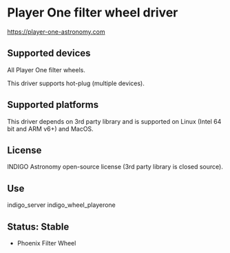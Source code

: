 # Player One filter wheel driver

https://player-one-astronomy.com

## Supported devices

All Player One filter wheels.

This driver supports hot-plug (multiple devices).

## Supported platforms

This driver depends on 3rd party library and is supported on Linux (Intel 64 bit and ARM v6+) and MacOS.

## License

INDIGO Astronomy open-source license (3rd party library is closed source).

## Use

indigo_server indigo_wheel_playerone

## Status: Stable

* Phoenix Filter Wheel
